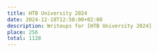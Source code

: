 ```yaml
---
title: HTB University 2024
date: 2024-12-18T12:50:00+02:00
description: Writeups for [HTB University 2024]
place: 256
total: 1128
---
```

